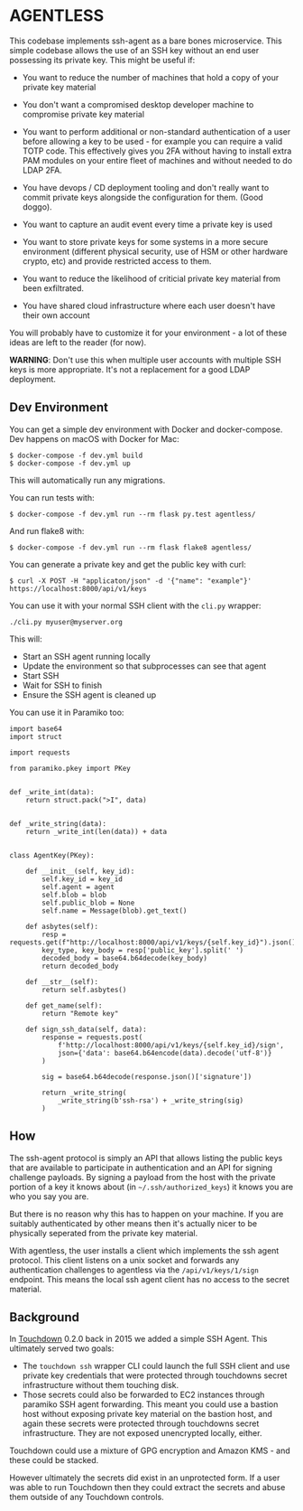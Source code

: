 # AGENTLESS

This codebase implements ssh-agent as a bare bones microservice. This simple codebase allows the use of an SSH key without an end user possessing its private key. This might be useful if:

 * You want to reduce the number of machines that hold a copy of your private key material

 * You don't want a compromised desktop developer machine to compromise private key material

 * You want to perform additional or non-standard authentication of a user before allowing a key to be used - for example you can require a valid TOTP code. This effectively gives you 2FA without having to install extra PAM modules on your entire fleet of machines and without needed to do LDAP 2FA.

 * You have devops / CD deployment tooling and don't really want to commit private keys alongside the configuration for them. (Good doggo).

 * You want to capture an audit event every time a private key is used

 * You want to store private keys for some systems in a more secure environment (different physical security, use of HSM or other hardware crypto, etc) and provide restricted access to them.

 * You want to reduce the likelihood of criticial private key material from been exfiltrated.

 * You have shared cloud infrastructure where each user doesn't have their own account

You will probably have to customize it for your environment - a lot of these ideas are left to the reader (for now).

**WARNING**: Don't use this when multiple user accounts with multiple SSH keys is more appropriate. It's not a replacement for a good LDAP deployment.


## Dev Environment

You can get a simple dev environment with Docker and docker-compose. Dev happens on macOS with Docker for Mac:

```
$ docker-compose -f dev.yml build
$ docker-compose -f dev.yml up
```

This will automatically run any migrations.

You can run tests with:

```
$ docker-compose -f dev.yml run --rm flask py.test agentless/
```

And run flake8 with:

```
$ docker-compose -f dev.yml run --rm flask flake8 agentless/
```

You can generate a private key and get the public key with curl:

```
$ curl -X POST -H "applicaton/json" -d '{"name": "example"}' https://localhost:8000/api/v1/keys
```

You can use it with your normal SSH client with the `cli.py` wrapper:

```
./cli.py myuser@myserver.org
```

This will:

 * Start an SSH agent running locally
 * Update the environment so that subprocesses can see that agent
 * Start SSH
 * Wait for SSH to finish
 * Ensure the SSH agent is cleaned up


You can use it in Paramiko too:

```
import base64
import struct

import requests

from paramiko.pkey import PKey


def _write_int(data):
    return struct.pack(">I", data)


def _write_string(data):
    return _write_int(len(data)) + data


class AgentKey(PKey):

    def __init__(self, key_id):
        self.key_id = key_id
        self.agent = agent
        self.blob = blob
        self.public_blob = None
        self.name = Message(blob).get_text()

    def asbytes(self):
        resp = requests.get(f"http://localhost:8000/api/v1/keys/{self.key_id}").json()
        key_type, key_body = resp['public_key'].split(' ')
        decoded_body = base64.b64decode(key_body)
        return decoded_body

    def __str__(self):
        return self.asbytes()

    def get_name(self):
        return "Remote key"

    def sign_ssh_data(self, data):
        response = requests.post(
            f'http://localhost:8000/api/v1/keys/{self.key_id}/sign',
            json={'data': base64.b64encode(data).decode('utf-8')}
        )

        sig = base64.b64decode(response.json()['signature'])

        return _write_string(
            _write_string(b'ssh-rsa') + _write_string(sig)
        )
```


## How

The ssh-agent protocol is simply an API that allows listing the public keys that are available to participate in authentication and an API for signing challenge payloads. By signing a payload from the host with the private portion of a key it knows about (in `~/.ssh/authorized_keys`) it knows you are who you say you are.

But there is no reason why this has to happen on your machine. If you are suitably authenticated by other means then it's actually nicer to be physically seperated from the private key material.

With agentless, the user installs a client which implements the ssh agent protocol. This client listens on a unix socket and forwards any authentication challenges to agentless via the `/api/v1/keys/1/sign` endpoint. This means the local ssh agent client has no access to the secret material.


## Background

In [Touchdown](https://github.com/yaybu/touchdown) 0.2.0 back in 2015 we added a simple SSH Agent. This ultimately served two goals:

 * The `touchdown ssh` wrapper CLI could launch the full SSH client and use private key credentials that were protected through touchdowns secret infrastructure without them touching disk.
 * Those secrets could also be forwarded to EC2 instances through paramiko SSH agent forwarding. This meant you could use a bastion host without exposing private key material on the bastion host, and again these secrets were protected through touchdowns secret infrastructure. They are not exposed unencrypted locally, either.

Touchdown could use a mixture of GPG encryption and Amazon KMS - and these could be stacked.

However ultimately the secrets did exist in an unprotected form. If a user was able to run Touchdown then they could extract the secrets and abuse them outside of any Touchdown controls.
